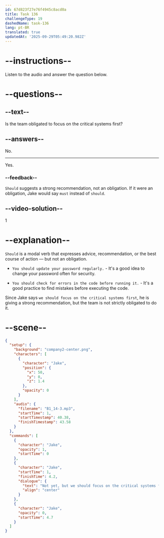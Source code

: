 ```yaml
---
id: 67d823f27e76f4945c8acd0a
title: Task 136
challengeType: 19
dashedName: task-136
lang: pt-BR
translated: true
updatedAt: '2025-09-29T05:49:20.982Z'
---
```


<!-- (audio) Jake: Not yet, but we should focus on the critical systems first. -->

# --instructions--

Listen to the audio and answer the question below.

# --questions--

## --text--

Is the team obligated to focus on the critical systems first?

## --answers--

No.

---

Yes.

### --feedback--

`Should` suggests a strong recommendation, not an obligation. If it were an obligation, Jake would say `must` instead of `should`.

## --video-solution--

1

# --explanation--

`Should` is a modal verb that expresses advice, recommendation, or the best course of action — but not an obligation.

- `You should update your password regularly.` - It's a good idea to change your password often for security.

- `You should check for errors in the code before running it.` - It's a good practice to find mistakes before executing the code.

Since Jake says `we should focus on the critical systems first`, he is giving a strong recommendation, but the team is not strictly obligated to do it.

# --scene--

```json
{
  "setup": {
    "background": "company2-center.png",
    "characters": [
      {
        "character": "Jake",
        "position": {
          "x": 50,
          "y": 0,
          "z": 1.4
        },
        "opacity": 0
      }
    ],
    "audio": {
      "filename": "B1_14-3.mp3",
      "startTime": 1,
      "startTimestamp": 40.38,
      "finishTimestamp": 43.58
    }
  },
  "commands": [
    {
      "character": "Jake",
      "opacity": 1,
      "startTime": 0
    },
    {
      "character": "Jake",
      "startTime": 1,
      "finishTime": 4.2,
      "dialogue": {
        "text": "Not yet, but we should focus on the critical systems first.",
        "align": "center"
      }
    },
    {
      "character": "Jake",
      "opacity": 0,
      "startTime": 4.7
    }
  ]
}
```
